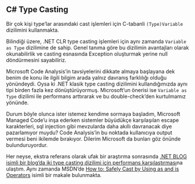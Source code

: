 ## C# Type Casting

Bir çok kişi type’lar arasındaki cast işlemleri için C-tabanli `(Type)Variable` dizilimini kullanmakta.

Bilindiği üzere, .NET CLR type casting işlemleri için aynı zamanda `Variable as Type` dizilimine de sahip. Genel tanıma göre bu dizilimin avantajları olarak okunabilirlik ve casting esnasında Exception oluşturmak yerine null döndürmesini sayabiliriz.

Microsoft Code Analysis’in tavsiyelerini dikkate almaya başlayana dek benim de konu ile ilgili bilgim arada yalnız davranış farklılığı olduğu yönündeydi. Oysa ki .NET klasik type casting dizilimini kullandığımızda aynı tipi birden fazla kez dönüştürüyormuş. Microsoft’un önerisi ise `Variable as Type` dizilimi ile performans arttırarak ve bu double-check’den kurtulmamız yönünde.

Durum böyle olunca ister istemez kendime sormaya başladım, Microsoft Managed Code’u inşa ederken sistemler büyüdükçe karşılaşılan escape karakterleri, sql injection gibi mevzularda daha akıllı davranacak diye pazarlamıyor muydu? Code Analysis’in bu noktada kullanıcıya output vermesi beni ikilemde bırakıyor. Dilerim Microsoft da bunları göz önünde bulunduruyordur.

Her neyse, ekstra referans olarak ufak bir araştırma sonrasında [.NET BLOG isimli bir blog’da iki type casting dizilimi için performans karşılaştırması](http://www.dotnet-blog.com/index.php/2007/06/28/the-c-as-operator/)na ulaştım. Aynı zamanda MSDN’de [How to: Safely Cast by Using as and is Operators](http://msdn.microsoft.com/en-us/library/cc488006.aspx) isimli bir makale bulunmakta.